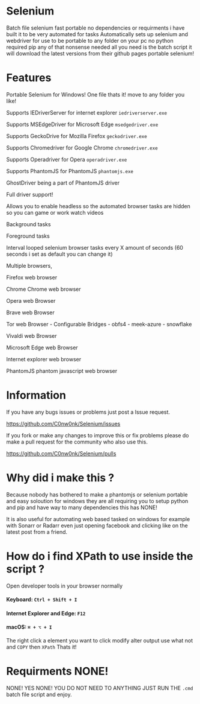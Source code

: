 # Selenium

Batch file selenium fast portable no dependencies or requirments i have built it to be very automated for tasks
Automatically sets up selenium and webdriver for use to be portable to any folder on your pc no python required pip any of that nonsense needed
all you need is the batch script it will download the latest versions from their github pages portable selenium!

# Features

Portable Selenium for Windows! One file thats it! move to any folder you like!

Supports IEDriverServer for internet explorer `iedriverserver.exe`

Supports MSEdgeDriver for Microsoft Edge `msedgedriver.exe`

Supports GeckoDrive for Mozilla Firefox `geckodriver.exe`

Supports Chromedriver for Google Chrome `chromedriver.exe`

Supports Operadriver for Opera `operadriver.exe`

Supports PhantomJS for PhantomJS `phantomjs.exe`

GhostDriver being a part of PhantomJS driver

Full driver support!

Allows you to enable headless so the automated browser tasks are hidden so you can game or work watch videos

Background tasks

Foreground tasks

Interval looped selenium browser tasks every X amount of seconds (60 seconds i set as default you can change it)

Multiple browsers,

Firefox web browser

Chrome Chrome web browser

Opera web Browser

Brave web Browser

Tor web Browser - Configurable Bridges - obfs4 - meek-azure - snowflake

Vivaldi web Browser

Microsoft Edge web Browser

Internet explorer web browser

PhantomJS phantom javascript web browser

# Information

If you have any bugs issues or problems just post a Issue request.

https://github.com/C0nw0nk/Selenium/issues

If you fork or make any changes to improve this or fix problems please do make a pull request for the community who also use this.

https://github.com/C0nw0nk/Selenium/pulls

# Why did i make this ?

Because nobody has bothered to make a phantomjs or selenium portable and easy soloution for windows they are all requiring you to setup python and pip and have way to many dependencies this has NONE!

It is also useful for automating web based tasked on windows for example with Sonarr or Radarr even just opening facebook and clicking like on the latest post from a friend.

# How do i find XPath to use inside the script ?

Open developer tools in your browser normally

#### Keyboard: `Ctrl + Shift + I`
#### Internet Explorer and Edge: `F12`
#### macOS: `⌘ + ⌥ + I`

The right click a element you want to click modify alter output use what not and `COPY` then `XPath` Thats it!


# Requirments NONE!

NONE! YES NONE! YOU DO NOT NEED TO ANYTHING JUST RUN THE `.cmd` batch file script and enjoy.
